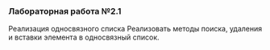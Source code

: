 ### Лабораторная работа №2.1
Реализация односвязного списка
Реализовать методы поиска, удаления и вставки элемента в односвязный список. 